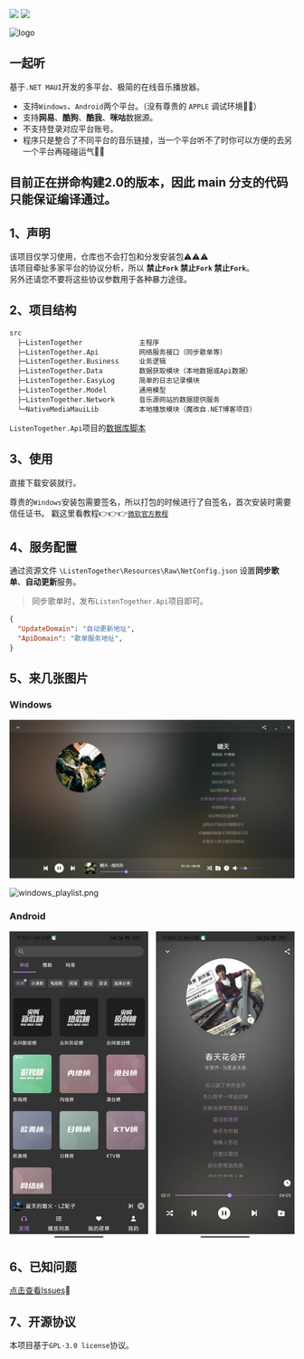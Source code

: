 ![](https://img.shields.io/github/license/JiuLing-zhang/ListenTogether)
[![](https://img.shields.io/github/v/release/JiuLing-zhang/ListenTogether)](https://github.com/JiuLing-zhang/ListenTogether)   

![logo](https://github.com/JiuLing-zhang/ListenTogether/raw/main/docs/resources/images/logo.svg)  
## 一起听
基于`.NET MAUI`开发的多平台、极简的在线音乐播放器。  

* 支持`Windows`、`Android`两个平台。（没有尊贵的 `APPLE` 调试环境:full_moon_with_face::full_moon_with_face:）  
* 支持**网易**、**酷狗**、**酷我**、**咪咕**数据源。  
* 不支持登录对应平台账号。  
* 程序只是整合了不同平台的音乐链接，当一个平台听不了时你可以方便的去另一个平台再碰碰运气:dog::dog:  

<h2>目前正在拼命构建2.0的版本，因此 main 分支的代码只能保证编译通过。</h2>

## 1、声明
该项目仅学习使用，仓库也不会打包和分发安装包:warning::warning::warning:  
该项目牵扯多家平台的协议分析，所以 **禁止`Fork` 禁止`Fork` 禁止`Fork`**。  
另外还请您不要将这些协议参数用于各种暴力途径。 

## 2、项目结构
```txt
src
  ├─ListenTogether              主程序
  ├─ListenTogether.Api          网络服务接口（同步歌单等）
  ├─ListenTogether.Business     业务逻辑
  ├─ListenTogether.Data         数据获取模块（本地数据或Api数据）
  ├─ListenTogether.EasyLog      简单的日志记录模块
  ├─ListenTogether.Model        通用模型
  ├─ListenTogether.Network      音乐源网站的数据提供服务
  └─NativeMediaMauiLib          本地播放模块（魔改自.NET博客项目）
```

`ListenTogether.Api`项目的[数据库脚本](https://github.com/JiuLing-zhang/ListenTogether/blob/main/docs/design/api_database.md)  

## 3、使用
直接下载安装就行。  

尊贵的`Windows`安装包需要签名，所以打包的时候进行了自签名，首次安装时需要信任证书。
戳这里看教程👉👉👉[`微软官方教程`](https://docs.microsoft.com/zh-cn/dotnet/maui/windows/deployment/overview#installing-the-app)  

## 4、服务配置

通过资源文件 `\ListenTogether\Resources\Raw\NetConfig.json` 设置**同步歌单**、**自动更新**服务。  
> 同步歌单时，发布`ListenTogether.Api`项目即可。  
```json
{
  "UpdateDomain": "自动更新地址",
  "ApiDomain": "歌单服务地址",
}
```

## 5、来几张图片

### Windows

![win_playing.png](https://github.com/JiuLing-zhang/ListenTogether/raw/main/docs/resources/images/windows_playing.png)  

![windows_playlist.png](https://github.com/JiuLing-zhang/ListenTogether/raw/main/docs/resources/images/windows_playlist.png)  

### Android

![phone_playing.jpg](https://github.com/JiuLing-zhang/ListenTogether/raw/main/docs/resources/images/android.png)  

## 6、已知问题
[点击查看Issues](https://github.com/JiuLing-zhang/ListenTogether/issues):bug:

## 7、开源协议
本项目基于`GPL-3.0 license`协议。  
